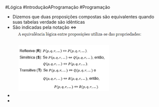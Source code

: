 #Lógica #IntroduçãoAProgramação #Programação 


- Dizemos que duas proposições compostas são equivalentes quando suas tabelas verdade são idênticas
- São indicadas pela notação <=>
- ![](../../../../Pasted%20image%2020240422135226.png)
- 